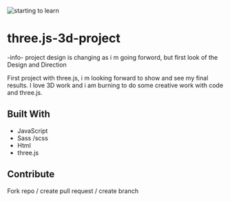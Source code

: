 ![starting to learn ](https://user-images.githubusercontent.com/91061651/221443323-77c843aa-b259-49df-a1ac-ac5f03da4ce7.jpg)

# three.js-3d-project
-info- project design is changing as i m going forword, but first look of the Design and Direction

First project with three.js, i m looking forward to show and see my final results. I love 3D work and i am burning to do some creative work with code and three.js.

## Built With

- JavaScript
- Sass /scss
- Html
- three.js

## Contribute 
Fork repo / create pull request / create branch 
